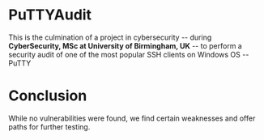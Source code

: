 # PuTTYAudit
This is the culmination of a project in cybersecurity -- during **CyberSecurity, MSc at University of Birmingham, UK** -- to perform a security audit of one of the most popular SSH clients on Windows OS -- PuTTY

# Conclusion
While no vulnerabilities were found, we find certain weaknesses and offer paths for further testing.
